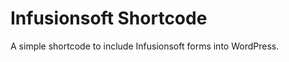 Infusionsoft Shortcode
======================

A simple shortcode to include Infusionsoft forms into WordPress.

